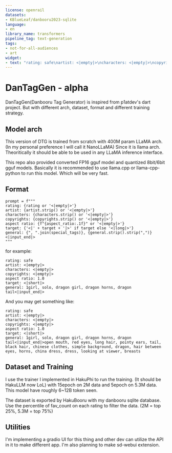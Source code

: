 ```yaml
---
license: openrail
datasets:
- KBlueLeaf/danbooru2023-sqlite
language:
- en
library_name: transformers
pipeline_tag: text-generation
tags:
- not-for-all-audiences
- art
widget:
- text: "rating: safe\nartist: <|empty|>\ncharacters: <|empty|>\ncopyrights: <|empty|>\naspect ratio: 1.0\ntarget: <|short|>\ngeneral: 1girl, solo, dragon girl, dragon horns, dragon tail<|input_end|>"
---
```


# DanTagGen - alpha
DanTagGen(Danbooru Tag Generator) is inspired from p1atdev's dart project.
But with different arch, dataset, format and different training strategy.

## Model arch
This version of DTG is trained from scratch with 400M param LLaMA arch.(In my personal preference I will call it NanoLLaMA)
Since it is llama arch. Theoritically it should be able to be used in any LLaMA inference interface.

This repo also provided converted FP16 gguf model and quantized 8bit/6bit gguf models.
Basically it is recommended to use llama.cpp or llama-cpp-python to run this model. Which will be very fast.

## Format
```python3
prompt = f"""
rating: {rating or '<|empty|>'}
artist: {artist.strip() or '<|empty|>'}
characters: {characters.strip() or '<|empty|>'}
copyrights: {copyrights.strip() or '<|empty|>'}
aspect ratio: {f"{aspect_ratio:.1f}" or '<|empty|>'}
target: {'<|' + target + '|>' if target else '<|long|>'}
general: {", ".join(special_tags)}, {general.strip().strip(",")}<|input_end|>
"""
```

for example:
```
rating: safe
artist: <|empty|>
characters: <|empty|>
copyrights: <|empty|>
aspect ratio: 1.0
target: <|short|>
general: 1girl, solo, dragon girl, dragon horns, dragon tail<|input_end|>
```

And you may get something like:
```
rating: safe
artist: <|empty|>
characters: <|empty|>
copyrights: <|empty|>
aspect ratio: 1.0
target: <|short|>
general: 1girl, solo, dragon girl, dragon horns, dragon tail<|input_end|>open mouth, red eyes, long hair, pointy ears, tail, black hair, chinese clothes, simple background, dragon, hair between eyes, horns, china dress, dress, looking at viewer, breasts
```

## Dataset and Training
I use the trainer I implemented in HakuPhi to run the training. (It should be HakuLLM now LoL)
with 15epoch on 2M data and 5epoch on 5.3M data. This model have roughly 6~12B token seen.

The dataset is exported by HakuBooru with my danbooru sqlite database. Use the percentile of fav_count on each rating to filter the data. (2M = top 25%, 5.3M = top 75%)

## Utilities
I'm implementing a gradio UI for this thing and other dev can utilize the API in it to make different app.
I'm also planning to make sd-webui extension.